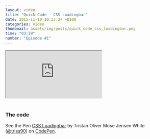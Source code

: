 ```yaml
---
layout: video
title: "Quick Code - CSS Loadingbar"
date: 2015-11-10 10:33:27 +0100
categories: video
thumbnail: assets/img/posts/quick_code_css_loadingbar.png
time: "03:39"
number: "Episode #1"
---
```


<div class="responsive-video">
   <iframe src="https://www.youtube.com/embed/DgDg2ddiKIo"></iframe>
</div>

<br>

### The code

<p data-height="268" data-theme-id="16012" data-slug-hash="dYwGJa" data-default-tab="result" data-user="triss90" class='codepen'>See the Pen <a href='http://codepen.io/triss90/pen/dYwGJa/'>CSS Loadingbar</a> by Tristan Oliver Mose Jensen White (<a href='http://codepen.io/triss90'>@triss90</a>) on <a href='http://codepen.io'>CodePen</a>.</p>
<script async src="//assets.codepen.io/assets/embed/ei.js"></script>
